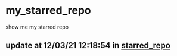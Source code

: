 # my_starred_repo
show me my starred repo

update at 12/03/21 12:18:54 in [starred_repo](./index.html)
---

